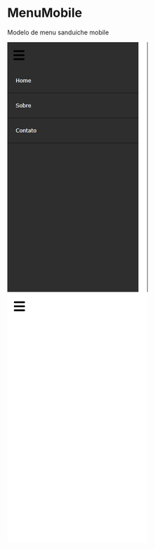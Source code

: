 # MenuMobile
 Modelo de menu sanduiche mobile
 
 
![](https://github.com/luizlopes12/MenuMobile/blob/main/Screenshot_3.png)
![](https://github.com/luizlopes12/MenuMobile/blob/main/Screenshot_4.png)

